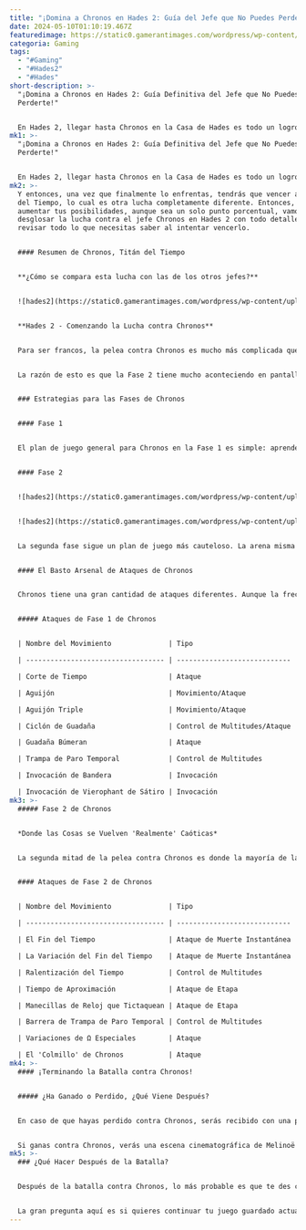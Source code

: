 ```yaml
---
title: "¡Domina a Chronos en Hades 2: Guía del Jefe que No Puedes Perderte!"
date: 2024-05-10T01:10:19.467Z
featuredimage: https://static0.gamerantimages.com/wordpress/wp-content/uploads/2024/05/hades-2-chronos-boss-guide-header-image.jpg?q=70&fit=contain&w=1140&h=&dpr=1
categoria: Gaming
tags:
  - "#Gaming"
  - "#Hades2"
  - "#Hades"
short-description: >-
  "¡Domina a Chronos en Hades 2: Guía Definitiva del Jefe que No Puedes
  Perderte!"


  En Hades 2, llegar hasta Chronos en la Casa de Hades es todo un logro en sí mismo. Comparado con el primer juego de Hades cuando salió por primera vez en Early Access, Hades 2 tiene montañas y montañas más de contenido, lo q
mk1: >-
  "¡Domina a Chronos en Hades 2: Guía Definitiva del Jefe que No Puedes
  Perderte!"


  En Hades 2, llegar hasta Chronos en la Casa de Hades es todo un logro en sí mismo. Comparado con el primer juego de Hades cuando salió por primera vez en Early Access, Hades 2 tiene montañas y montañas más de contenido, lo que significa que hay mucho más entre tú y el jefe final. Para ser más precisos, para llegar a Chronos tendrás que pasar por Erebus (Hécate), Oceanus (Scylla), los Campos del Luto (Cerbero Infernal) y, por supuesto, Tartarus mismo.
mk2: >-
  Y entonces, una vez que finalmente lo enfrentas, tendrás que vencer al Titán
  del Tiempo, lo cual es otra lucha completamente diferente. Entonces, para
  aumentar tus posibilidades, aunque sea un solo punto porcentual, vamos a
  desglosar la lucha contra el jefe Chronos en Hades 2 con todo detalle y
  revisar todo lo que necesitas saber al intentar vencerlo.


  #### Resumen de Chronos, Titán del Tiempo


  **¿Cómo se compara esta lucha con las de los otros jefes?**


  ![hades2](https://static0.gamerantimages.com/wordpress/wp-content/uploads/2024/05/hades-2-starting-the-fight-against-chronos.jpg?q=70&fit=crop&w=1500&dpr=1 "hades2")


  **Hades 2 - Comenzando la Lucha contra Chronos**


  Para ser francos, la pelea contra Chronos es mucho más complicada que las otras peleas de jefes en Hades 2, y eso incluye a los jefes que encontrarás al explorar esa 'ruta alternativa'. Hécate quizás tenga 6 ataques entre los que rota, pero Chronos tiene el doble, al menos. El mayor desafío para vencer a Chronos es superar su segunda fase. Con un par de intentos y algo de práctica, puedes superar su primera barra de HP, también conocida como Fase 1, con bastante fiabilidad, pero atravesar la Fase 2 es mucho más difícil.


  La razón de esto es que la Fase 2 tiene mucho aconteciendo en pantalla en todo momento, y puede ser bastante difícil de interpretar visualmente. Afortunadamente, una vez que llegas a su segunda fase un par de veces, se hace un poco más fácil de leer, pero hasta entonces es probable que sientas que no puedes seguir cada ataque mientras también prestas atención a los peligros en la arena.


  ### Estrategias para las Fases de Chronos


  #### Fase 1


  El plan de juego general para Chronos en la Fase 1 es simple: aprende sus patrones, haz algunos golpes cuando sabes que es vulnerable, elimina a los secuaces lo más rápido posible y mantén tu distancia cuando no estés atacándolo activamente. Sigue este plan de juego y ten especial cuidado de evitar sus ataques de Aguijón y Guadaña Búmeran (descritos a continuación) y descubrirás que la Fase 1 de Chronos no es tan mala.


  #### Fase 2


  ![hades2](https://static0.gamerantimages.com/wordpress/wp-content/uploads/2024/05/hades-2-chronos-entering-phase-2.jpg?q=49&fit=contain&w=750&h=415&dpr=2 "hades2")


  ![hades2](https://static0.gamerantimages.com/wordpress/wp-content/uploads/2024/05/hades-2-losing-to-chronos.jpg?q=49&fit=contain&w=750&h=415&dpr=2 "hades2")


  La segunda fase sigue un plan de juego más cauteloso. La arena misma es más pequeña para esta fase y hay mucho más negación de área involucrada en la Fase 2 contra Chronos, así que querrás jugar más cautelosamente que en la Fase 1. Dónde estás en la arena importa mucho más en esta fase, y mientras estés al tanto de eso y de cualquier ataque AoE entrante, generalmente puedes seguir el mismo plan de juego que en la Fase 1.


  #### El Basto Arsenal de Ataques de Chronos


  Chronos tiene una gran cantidad de ataques diferentes. Aunque la frecuencia con la que usa estos ataques difiere de una partida a otra, querrás estar al tanto de cómo se ve cada uno de estos ataques y la mejor manera de evitarlo.


  ##### Ataques de Fase 1 de Chronos


  | Nombre del Movimiento              | Tipo                         | Descripción                                                                                                                                                                                                                                                                                                                                                                                                                                                                                                                                                                                                                                                              | Estrategia                                                                                                                                                                                                                                                                                                                                                                                                                                                                             |

  | ---------------------------------- | ---------------------------- | ------------------------------------------------------------------------------------------------------------------------------------------------------------------------------------------------------------------------------------------------------------------------------------------------------------------------------------------------------------------------------------------------------------------------------------------------------------------------------------------------------------------------------------------------------------------------------------------------------------------------------------------------------------------------ | -------------------------------------------------------------------------------------------------------------------------------------------------------------------------------------------------------------------------------------------------------------------------------------------------------------------------------------------------------------------------------------------------------------------------------------------------------------------------------------- |

  | Corte de Tiempo                    | Ataque                       | Dependiendo de lo generoso que sea la IA de tu Chronos, este puede ser el ataque que veas más a menudo. Para resumir, Chronos levanta su guadaña, su bastón...cosa antes de destellar blanco y luego golpear en un amplio arco de creciente frente a él. Notarás que este corte deja una profunda herida en forma de camino en el suelo, y este corte luego 'se activa' con un montón de AoE explosivas que comienzan al principio del camino de corte y viajan rápidamente hacia el otro extremo. Además, Chronos puede hacer dos cortes seguidos, uno en la dirección en la que está mirando, y luego uno en la dirección opuesta, encerrándose así en estos remaches. | El núcleo de la estrategia para esquivar este ataque es simple, no te acerques cuando esté armando su guadaña. Puedes Dash a través del corte en sí mismo, pero el tiempo es ajustado y usualmente terminarás siendo alcanzado por las explosiones AoE después. En su lugar, simplemente mantén tu distancia y Dash justo cuando las explosiones pasen por ti. Solo ten cuidado, esas AoE son engañosas en su alcance.                                                                 |

  | Aguijón                            | Movimiento/Ataque            | De todos los movimientos de Chronos, este es probablemente el segundo más irritante de lidiar. Básicamente, Chronos mete su cuerpo, acumulando energía como si estuviera a punto de 'empujar' el aire como si fuera una pared sólida. Luego, poco después, se lanzará hacia adelante a una velocidad increíblemente alta para intentar hacer contacto directo con Melinoë, dejando otro corte profundo de tiempo/espacio detrás de él. Puede haber momentos en los que Chronos primero invoque un montón de Ω Especiales rotativos a su alrededor antes de usar el Aguijón, así que ten cuidado también con eso.                                                         | Este Dash puede ser la perdición de tu existencia si Chronos decide confiar en él en exceso. Va increíblemente lejos, el tiempo para Dash lejos de él es increíblemente ajustado, e incluso si logras escapar de él, debes poner más distancia entre tú antes de que las explosiones AoE del corte profundo comiencen a explotar.                                                                                                                                                      |

  | Aguijón Triple                     | Movimiento/Ataque            | Ocurre infrecuentemente, pero hay momentos en los que Chronos hace tres Aguijones seguidos, dándote medio segundo aproximadamente entre cada uno para ajustarte. Típicamente, casi siempre tendrá un anillo de Ω Especiales a su alrededor cuando haga la variante Triple, y típicamente espera hasta que la pelea esté bastante avanzada para comenzar a usarlo también. Especialmente durante su segunda fase, casi siempre usa la variante Triple en lugar del estándar.                                                                                                                                                                                              | La misma estrategia que el Aguijón predeterminado, pero hazlo tres veces. Si tu velocidad de sprint se ha aumentado en absoluto a través de un Boon o una Carta de Arcana, generalmente es mejor simplemente correr y permanecer en el lado opuesto exacto de la arena, si es posible, mientras está usando este ataque.                                                                                                                                                               |

  | Ciclón de Guadaña                  | Control de Multitudes/Ataque | Este probablemente es el menos 'peligroso' de todos los ataques predeterminados de Chronos, y es el que comienza a girar su guadaña frente a él a una velocidad increíblemente alta. Una velocidad tan alta, de hecho, que crea una succión en línea recta frente a él, con la que te seguirá para intentar chuparte hacia la cuchilla giratoria. Después de unos 7-10 segundos, dejará de girar la guadaña y la usará para lanzar una ola de energía dorada hacia adelante al mismo tiempo.                                                                                                                                                                             | Honestamente, este movimiento no es difícil de manejar en absoluto. Cuando comienza, simplemente trata de mantenerte fuera del ciclón usando Dashes o tu Sprint, e incluso puedes Dash a través de la guadaña giratoria misma para llegar al otro lado de Chronos y atacarlo durante esta animación. Las únicas áreas donde este ataque puede causar daño son si entras en contacto con la guadaña giratoria o si eres golpeado por la ola de energía que dispara al final del ataque. |

  | Guadaña Búmeran                    | Ataque                       | Nuestro ataque personal menos favorito que tiene Chronos, y el que parece usar más en general es el ataque Guadaña Búmeran. Este es el que Chronos, de nuevo, prepara un ataque, pero esta vez cruza su guadaña sobre su cuerpo para tener más espacio para lanzarlo con efecto de retroceso. Luego lanza dicha guadaña en la dirección opuesta del lado sobre el que cruzó la guadaña, y gira en un gran camino de creciente AoE de media luna antes de regresar a Chronos por su otro lado.                                                                                                                                                                            | Este ataque tiene un tiempo de preparación muy corto y es bastante difícil de reaccionar por instinto. Puedes Dash a través de él si lo sincronizas muy bien, pero generalmente es mejor quedarse en el pequeño área frente a Chronos donde la guadaña giratoria nunca pasa por encima. Eso o Dash a través de Chronos mientras comienza este ataque y golpearlo por detrás mientras espera que su guadaña regrese a él.                                                               |

  | Trampa de Paro Temporal            | Control de Multitudes        | Mientras flota estacionario, Chronos creará un gran telegrafía circular a su alrededor antes de hacer clic y reaparecer en algún otro lugar de la arena, dejando una cúpula de arena en su ubicación anterior que detiene el tiempo para cualquier cosa atrapada dentro.                                                                                                                                                                                                                                                                                                                                                                                                 | Esencialmente, este es solo un pequeño movimiento de 'engaño' que Chronos usa para intentar atraparte en una congelación de tiempo durante unos segundos y conseguir un golpe gratuito. Muy fácil de evitar, simplemente sal de la telegrafía tan pronto como la veas aparecer en el suelo y evita la cúpula de arena una vez que aparezca, ya que todavía puedes quedar 'atrapado' en ella si caminas hacia ella después.                                                             |

  | Invocación de Bandera              | Invocación                   | Chronos levanta su guadaña en el aire, casi como si estuviera brindando con ella, antes de que 4 banderas con su insignia se eleven del suelo en una formación cuadrada. Mientras estés en el área de estas banderas, darán corazones azules a cualquier cosa dentro en intervalos cortos, que reciben un golpe por corazón para Chronos (o sus secuaces) independientemente del daño de dicho golpe.                                                                                                                                                                                                                                                                    | Tan pronto como aparezcan estas banderas, querrás concentrarte en eliminarlas lo más rápido posible. Cuanto más tiempo estén, menos daño le estás infligiendo a Chronos y más irritante es lidiar con los monstruos que termina invocando.                                                                                                                                                                                                                                             |

  | Invocación de Vierophant de Sátiro | Invocación                   | En el último 30 por ciento aproximadamente de su barra de vida, Chronos se teleportará rápidamente al área del trono donde estaba sentado al principio de esta pelea y convocará alrededor de 4-6 Vierophants de Sátiro. Desde aquí, continuará con todos y cada uno de sus otros ataques mientras los Vierophants continúan interponiéndose en el camino.                                                                                                                                                                                                                                                                                                               | Al igual que con la Invocación de Bandera, generalmente querrás ocuparte de estos Vierophants tan pronto como sea posible. Ya hay mucho sucediendo en esta pelea visualmente, y tener una multitud de enemigos atacando encima de todo puede ser absolutamente abrumador.                                                                                                                                                                                                              |
mk3: >-
  ##### Fase 2 de Chronos


  *Donde las Cosas se Vuelven 'Realmente' Caóticas*


  La segunda mitad de la pelea contra Chronos es donde la mayoría de las personas terminan fallando en derrotar al Titán del Tiempo. Es mucho lo que hay que seguir durante esta parte de la batalla contra el jefe, y es muy fácil sentirse abrumado visualmente y ser golpeado por múltiples ataques que normalmente habrías evitado. Entonces, vamos a desglosar y cada ataque que Chronos usa durante esta fase para que, al menos, tengas una idea de lo que está por venir sin tener que experimentarlo tú mismo una y otra vez primero. También vale la pena mencionar que Chronos todavía usa muchos de sus ataques de su Fase 1 en su Fase 2, esos ataques siendo Corte de Tiempo, Aguijón, Aguijón Triple, Ciclón de Guadaña y Guadaña Búmeran.


  #### Ataques de Fase 2 de Chronos


  | Nombre del Movimiento              | Tipo                         | Descripción                                                                                                                                                                                                                                                                                                                                                                                                                                                                                                                                                                                                                                                | Estrategia                                                                                                                                                                                                                                                                                                                                           |

  | ---------------------------------- | ---------------------------- | ---------------------------------------------------------------------------------------------------------------------------------------------------------------------------------------------------------------------------------------------------------------------------------------------------------------------------------------------------------------------------------------------------------------------------------------------------------------------------------------------------------------------------------------------------------------------------------------------------------------------------------------------------------- | ---------------------------------------------------------------------------------------------------------------------------------------------------------------------------------------------------------------------------------------------------------------------------------------------------------------------------------------------------- |

  | El Fin del Tiempo                  | Ataque de Muerte Instantánea | Tan pronto como la pelea se traslade a la Fase 2 con tu entrada en la nueva arena, Chronos intentará inmediatamente sacarte usando un ataque que inflige 999 de daño. Para saber que este ataque se acerca, Chronos sostendrá su guadaña verticalmente sobre su cabeza, y la arena misma se oscurecerá inmediatamente, excepto por un área. Busca la luz en la arena para ver un símbolo de reloj que tickea en el suelo, ponte aquí y espera hasta después de que la guadaña de Chronos haga clic (también conocido como rote) unas 6 veces, luego toda la arena parpadeará en dorado. Entonces estarás listo para moverte de nuevo y continuar la pelea. | Solo hay una estrategia para este movimiento, y es estar parado en el símbolo del reloj y esperar. Ten cuidado, porque Chronos usa este ataque varias veces durante la fase 2.                                                                                                                                                                       |

  | La Variación del Fin del Tiempo    | Ataque de Muerte Instantánea | Chronos típicamente no usará esta variante del ataque El Fin del Tiempo hasta que hayas avanzado aproximadamente a la mitad de su segunda barra de HP, pero eso no es una garantía del 100 por ciento. Esencialmente, Chronos se mueve al centro de la arena y sostiene su guadaña sobre su cabeza como lo haría para el ataque Estándar de Fin del Tiempo. Sin embargo, en lugar de haber una única área circular iluminada para que te pongas de pie, hay una única área de círculo semi-ancha alrededor de Chronos para que te pongas de pie. Párate en cualquier lugar de este borde circular y espera a que se active el efecto de este ataque.       | La misma estrategia que el Ataque Estándar de Fin del Tiempo, solo tienes que pararte en otro lugar.                                                                                                                                                                                                                                                 |

  | Ralentización del Tiempo           | Control de Multitudes        | Un movimiento que Chronos usa bastante raramente donde literalmente ralentiza a Melinoë durante unos 3-5 segundos.                                                                                                                                                                                                                                                                                                                                                                                                                                                                                                                                         | No se puede evitar realmente, pero Chronos rara vez te ataca directamente con algo nuevo mientras estás ralentizado de esta manera.                                                                                                                                                                                                                  |

  | Tiempo de Aproximación             | Ataque de Etapa              | No parece que Chronos tenga algún tipo de animación para telegrafiar que este ataque está por venir, solo tendrás que estar atento a cuando el borde de la arena comience a cerrarse con esta sombra oscura con un borde dorado similar a la cara de un reloj en el centro. Si este borde dorado te pasa por encima, causará bastante daño.                                                                                                                                                                                                                                                                                                                | Mantén un ojo en el borde que se cierra y Dash a través del borde dorado tan pronto como puedas. Espera hasta que el círculo se cierre por completo antes de volver al centro de la arena.                                                                                                                                                           |

  | Manecillas de Reloj que Tictaquean | Ataque de Etapa              | Similar al ataque de Tiempo de Aproximación, este simplemente parece activarse por sí solo sin ninguna entrada o animación de Chronos mismo. Esencialmente, estas manecillas doradas del reloj aparecerán en la arena en una variedad de formaciones diferentes, y si pasan sobre ti, estarás aturdido durante aproximadamente un segundo. Nuevamente, hay múltiples variaciones de esto, podría ser solo una manecilla de reloj 'ticando' en el sentido de las agujas del reloj alrededor de la arena, o podrían ser 8 de ellas, una en cada dirección.                                                                                                   | Este no es un ataque tan aterrador, realmente solo está destinado a estorbar y potencialmente aturdirte para que te golpee uno de los otros ataques de Chronos. Simplemente Dash a través de las manecillas del reloj doradas o evítalas por completo.                                                                                               |

  | Barrera de Trampa de Paro Temporal | Control de Multitudes        | Este próximo ataque es muy similar a la Trampa de Paro Temporal que Chronos usará en su primera fase, pero en lugar de poner la cúpula de arena que detiene el tiempo alrededor de su posición actual, pondrá cúpulas más pequeñas por toda la arena. Sin embargo, estos tendrán telegrafías en el suelo para mostrar dónde aparecerán. Hay dos variaciones de esto, una en la que crea un montón de cúpulas de tamaño mediano, y otra en la que crea muchas cúpulas de tamaño pequeño.                                                                                                                                                                    | La misma estrategia que con la Trampa de Paro Temporal normal, simplemente evita las telegrafías y las cúpulas por completo si es posible.                                                                                                                                                                                                           |

  | Variaciones de Ω Especiales        | Ataque                       | Chronos generará telegrafías rojas en el suelo en un par de patrones diferentes, poco después invocará un montón de Ω que rotan siguiendo esos mismos patrones. Se mantendrá estacionario en el centro de todos estos Especiales durante aproximadamente 5-10 segundos mientras rotan alrededor de la arena.                                                                                                                                                                                                                                                                                                                                               | Las líneas rojas de las telegrafías indican dónde aparecerán los Especiales de Ω, asegúrate de no estar parado cerca de ellas cuando aparezcan.                                                                                                                                                                                                      |

  | El 'Colmillo' de Chronos           | Ataque                       | La mecánica central de la Fase 2 de Chronos. Comenzando desde el inicio de esta fase, y luego aproximadamente cada 20 segundos después, Chronos invocará un gran rayo de energía que atraviesa la arena desde el borde hacia el centro. El lugar exacto en el que Chronos elige colocar este rayo de energía puede variar enormemente, pero en general, siempre será perpendicular al borde de la arena.                                                                                                                                                                                                                                                   | La parte más difícil de esquivar este ataque es simplemente la aparición de la telegrafía en el suelo para indicar su posición. Una vez que eso se active, simplemente ponte a la mitad entre el borde de la arena y el centro donde apareció la telegrafía, y luego Dash a través del área de impacto del rayo de energía mientras está en el aire. |
mk4: >-
  #### ¡Terminando la Batalla contra Chronos!


  ##### ¿Ha Ganado o Perdido, ¿Qué Viene Después?


  En caso de que hayas perdido contra Chronos, serás recibido con una pantalla de derrota y la oportunidad de intentar la pelea de nuevo después de seleccionar tu recompensa de la pantalla de derrota.


  Si ganas contra Chronos, verás una escena cinematográfica de Melinoë cortando el cuerpo de Chronos en pedazos con su propia guadaña, dejando solo su cabeza para flotar y desvanecerse en polvo. Luego serás llevado a la pantalla de victoria, donde recibirás una cantidad decente de experiencia, un poco de oro y, más importante aún, una selección de nuevas armas que usarás durante tu próxima partida.
mk5: >-
  ### ¿Qué Hacer Después de la Batalla?


  Después de la batalla contra Chronos, lo más probable es que te des cuenta de que no has explorado ni siquiera la mitad de lo que tiene para ofrecer Hades 2, incluso después de haber jugado durante más de 50 horas en una sola partida.


  La gran pregunta aquí es si quieres continuar tu juego guardado actual después de derrotar a Chronos, o si quieres comenzar de nuevo con una nueva partida y una nueva configuración de personaje. Personalmente, preferiría continuar el guardado actual y ver a dónde me lleva, pero esa es solo mi opinión.
---
```

